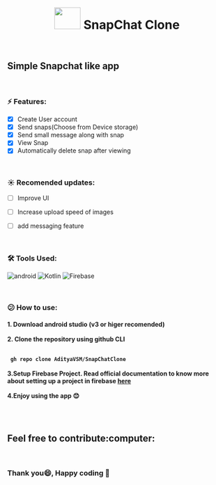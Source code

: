 </img><h1 align="center"> <img height=50 width=60 src="https://1000logos.net/wp-content/uploads/2017/08/snapchat-logo-transparent.png"> SnapChat Clone</h1>

<br>
<p>
  <h2>Simple Snapchat like app</h2>
</p>
<br>

  ### :zap: Features:
  - [x] Create User account
  - [x] Send snaps(Choose from Device storage)
  - [x] Send small message along with snap
  - [x] View Snap
  - [x] Automatically delete snap after viewing
  
  <br>
  
  ### :sunny: Recomended updates:
  - [ ] Improve UI
  - [ ] Increase upload speed of images
  - [ ] add messaging feature

  
<br>

  ### 🛠️ Tools Used:
  ![android](https://img.shields.io/badge/Android%20Studio-ED8B00?style=for-the-badge&logo=android&logoColor=white)
  ![Kotlin](https://img.shields.io/badge/Kotlin-0095D5?&style=for-the-badge&logo=kotlin&logoColor=white)
  ![Firebase](https://img.shields.io/badge/firebase-ffca28?style=for-the-badge&logo=firebase)

<br>

  ### :confused: How to use:
  <p>
  <h4>
  1. Download android studio (v3 or higer recomended) <br><br>
  2. Clone the repository using github CLI<br><br>
 
  `  gh repo clone AdityaVSM/SnapChatClone  `
  <br><br>
  3.Setup Firebase Project. Read official documentation to know more about setting up a project in firebase <a href="https://firebase.google.com/docs/build">here<a/><br><br>
  4.Enjoy using the app :blush:
  
  <br><br>
  <h2>Feel free to contribute:computer:</h2><br>
  
  ### Thank you:smile:, Happy coding :muscle:
  </h4>

